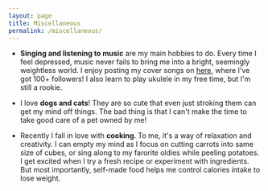 ```yaml
---
layout: page
title: Miscellaneous
permalink: /miscellaneous/
---
```



- **Singing<i class="em em-microphone" aria-role="presentation" aria-label="MICROPHONE"></i> and listening to music<i class="em em-musical_note" aria-role="presentation" aria-label="MUSICAL NOTE"></i>** are my main hobbies to do. Every time I feel depressed, music never fails to bring me into a bright, seemingly weightless world. I enjoy posting my cover songs on [here][kg], where I've got 100+ followers! I also learn to play ukulele in my free time, but I'm still a rookie.  


- I love **dogs<i class="em em-dog" aria-role="presentation" aria-label="DOG FACE"></i> and cats<i class="em em-cat" aria-role="presentation" aria-label="CAT FACE"></i>**! They are so cute that even just stroking them can get my mind off things. The bad thing is that I can't make the time to take good care of a pet owned by me!

- Recently I fall in love with **cooking**<i class="em em-female-cook" aria-role="presentation" aria-label=""></i>. To me, it's a way of relaxation and creativity. I can empty my mind as I focus on cutting carrots into same size of cubes, or sing along to my farorite oldies while peeling potatoes. I get excited when I try a fresh recipe or experiment with ingredients. But most importantly, self-made food helps me control calories intake to lose weight<i class="em em-clap" aria-role="presentation" aria-label="CLAPPING HANDS SIGN"></i>.



[kg]: https://node.kg.qq.com/personal?uid=679f9483272e308c
